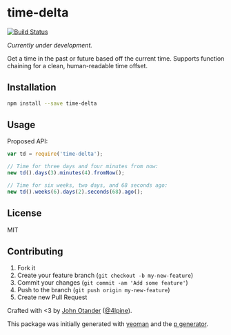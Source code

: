 # time-delta

[![Build Status](https://secure.travis-ci.org/johnotander/time-delta.png?branch=master)](https://travis-ci.org/johnotander/time-delta)

_Currently under development._

Get a time in the past or future based off the current time. Supports function chaining for a clean,
human-readable time offset.

## Installation

```bash
npm install --save time-delta
```

## Usage

Proposed API:

```javascript
var td = require('time-delta');

// Time for three days and four minutes from now:
new td().days(3).minutes(4).fromNow();

// Time for six weeks, two days, and 68 seconds ago:
new td().weeks(6).days(2).seconds(68).ago();
```

## License

MIT

## Contributing

1. Fork it
2. Create your feature branch (`git checkout -b my-new-feature`)
3. Commit your changes (`git commit -am 'Add some feature'`)
4. Push to the branch (`git push origin my-new-feature`)
5. Create new Pull Request

Crafted with <3 by [John Otander](http://johnotander.com) ([@4lpine](https://twitter.com/4lpine)).

This package was initially generated with [yeoman](http://yeoman.io) and the [p generator](https://github.com/johnotander/generator-p.git).
